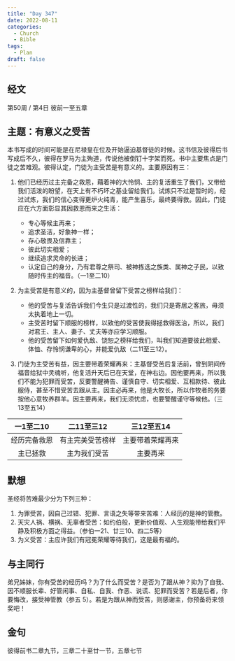 ```yaml
---
title: "Day 347"
date: 2022-08-11
categories:
  - Church
  - Bible
tags:
  - Plan
draft: false
---
```


## 经文
第50周 / 第4日 彼前一至五章

## 主题：有意义之受苦
本书写成的时间可能是在尼禄皇在位及开始逼迫基督徒的时候。这书信及彼得后书写成后不久，彼得在罗马为主殉道，传说他被倒钉十字架而死。书中主要焦点是门徒之苦难观。彼得认定，门徒为主受苦是有意义的。主要原因有三：

1. 他们已经历过主完备之救恩，藉着神的大怜悯、主的复活重生了我们，又带给我们活泼的盼望，在天上有不朽坏之基业留给我们。试炼只不过是暂时的，经过试炼，我们的信心变得更炉火纯青，能产生喜乐，最终要得救。因此，门徒应在六方面彰显其因救恩而来之生活：
   * 专心等候主再来；
   * 追求圣洁，好象神一样；
   * 存心敬畏及信靠主；
   * 彼此切实相爱；
   * 继续追求灵命的长进；
   * 认定自己的身分，乃有君尊之祭司、被神拣选之族类、属神之子民，以致随时传主的福音。（一1至二10）

2. 为主受苦是有意义的，因为主基督曾留下受苦之榜样给我们：
   * 他的受苦与复活告诉我们今生只是过渡性的，我们只是寄居之客旅，毋须太执着地上一切。
   * 主受苦时留下顺服的榜样，以致他的受苦使我得拯救得医治，所以，我们对君王、主人、妻子、丈夫等亦应学习顺服。
   * 他的受苦留下如何爱仇敌、饶恕之榜样给我们，叫我们知道要彼此相爱、体恤、存怜悯谦卑的心，并能爱仇敌（二11至三12）。

3. 门徒为主受苦有益，因主要带着荣耀再来：主基督受苦后复活前，曾到阴间传福音给狱中灵魂听，他复活升天后已在天堂，在神右边。因他要再来，所以我们不能为犯罪而受苦，反要警醒祷告、谨慎自守、切实相爱、互相款待、彼此服侍，甚至不惜受苦去跟从主。因主必再来，他是大牧长，所以作牧者的务要按他心意牧养群羊。因主要再来，我们无须忧虑，也要警醒谨守等候他。（三13至五14）

|  一1至二10  |  二11至三12   |  三12至五14   |
|:--------:|:----------:|:----------:|
|  经历完备救恩  |  有主完美受苦榜样  |  主要带着荣耀再来  |
|   主已拯救   |   主为我们受苦   |    主要再来    |

## 默想
圣经将苦难最少分为下列三种：

1. 为罪受苦，因自己过错、犯罪、言语之失等带来苦难：人经历的是神的管教。
2. 天灾人祸、横祸、无辜者受苦：如约伯般，更新价值观、人生观能带给我们平静及积极方面之得益。（参伯一21、廿三10、四二5等）
3. 为义受苦：主应许我们有冠冕荣耀等待我们，这是最有福的。

## 与主同行
弟兄姊妹，你有受苦的经历吗？为了什么而受苦？是否为了跟从神？抑为了自我、因不顺服长辈、好管闲事、自私、自我、作恶、说谎、犯罪而受苦？若是后者，你要悔改，接受神管教（参五  5）。若是为跟从神而受苦，则感谢主，你预备将来领奖吧！

## 金句
彼得前书二章九节，三章二十至廿一节，五章七节

[comment]: <> (## 附录)

